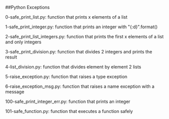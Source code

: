 ##Python Exceptions

0-safe_print_list.py: function that prints x elements of a list

1-safe_print_integer.py: function that prints an integer with "{:d}".format()

2-safe_print_list_integers.py: function that prints the first x elements of a list and only integers

3-safe_print_division.py: function that divides 2 integers and prints the result

4-list_division.py: function that divides element by element 2 lists

5-raise_exception.py: function that raises a type exception

6-raise_exception_msg.py: function that raises a name exception with a message

100-safe_print_integer_err.py: function that prints an integer

101-safe_function.py: function that executes a function safely
